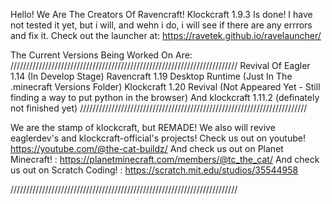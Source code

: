 Hello! We Are The Creators Of Ravencraft!
Klockcraft 1.9.3 Is done! I have not tested it yet, but i will, and wehn i do, i will see if there are any errrors and fix it.
Check out the launcher at: https://ravetek.github.io/ravelauncher/

The Current Versions Being Worked On Are:
////////////////////////////////////////////////////////////////////////
Revival Of Eagler 1.14 (In Develop Stage)
Ravencraft 1.19 Desktop Runtime (Just In The .minecraft Versions Folder)
Klockcraft 1.20 Revival (Not Appeared Yet - Still finding a way to put python in the browser)
And klockcraft 1.11.2 (definately not finished yet)
////////////////////////////////////////////////////////////////////////

We are the stamp of klockcraft, but REMADE!
We also will revive eaglerdev's and klockcraft-official's projects!
Check us out on youtube! https://youtube.com/@the-cat-buildz/
And check us out on Planet Minecraft! : https://planetminecraft.com/members/@tc_the_cat/
And check us out on Scratch Coding! : https://scratch.mit.edu/studios/35544958

////////////////////////////////////////////////////////////////////////


